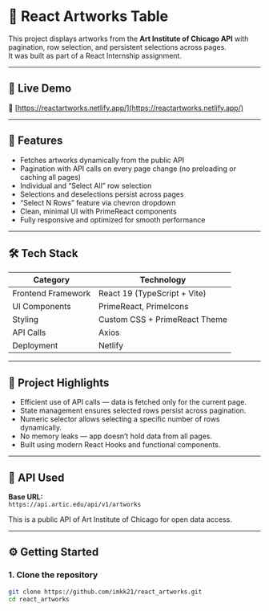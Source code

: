 # 🎨 React Artworks Table

This project displays artworks from the **Art Institute of Chicago API** with pagination, row selection, and persistent selections across pages.  
It was built as part of a React Internship assignment.

---

## 🚀 Live Demo
🔗 [https://reactartworks.netlify.app/](https://reactartworks.netlify.app/)

---

## 🧩 Features

- Fetches artworks dynamically from the public API  
- Pagination with API calls on every page change (no preloading or caching all pages)  
- Individual and “Select All” row selection  
- Selections and deselections persist across pages  
- “Select N Rows” feature via chevron dropdown  
- Clean, minimal UI with PrimeReact components  
- Fully responsive and optimized for smooth performance  

---

## 🛠️ Tech Stack

| Category | Technology |
|-----------|-------------|
| Frontend Framework | React 19 (TypeScript + Vite) |
| UI Components | PrimeReact, PrimeIcons |
| Styling | Custom CSS + PrimeReact Theme |
| API Calls | Axios |
| Deployment | Netlify |

---

## 🧠 Project Highlights

- Efficient use of API calls — data is fetched only for the current page.  
- State management ensures selected rows persist across pagination.  
- Numeric selector allows selecting a specific number of rows dynamically.  
- No memory leaks — app doesn’t hold data from all pages.  
- Built using modern React Hooks and functional components.

---

## 📜 API Used

**Base URL:**  
`https://api.artic.edu/api/v1/artworks`

This is a public API of Art Institute of Chicago for open data access.

---

## ⚙️ Getting Started

### 1. Clone the repository
```bash
git clone https://github.com/imkk21/react_artworks.git
cd react_artworks
